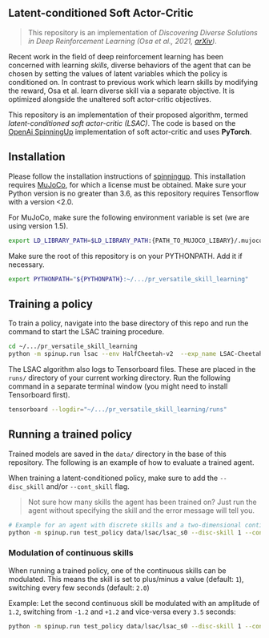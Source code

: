## Latent-conditioned Soft Actor-Critic

> This repository is an implementation of *Discovering Diverse Solutions in Deep Reinforcement Learning (Osa et al., 2021, [arXiv](https://arxiv.org/abs/2103.07084))*. 

Recent work in the field of deep reinforcement learning has been concerned with learning _skills_, diverse behaviors of the agent that can be chosen by setting the values of latent variables which the policy is conditioned on. 
In contrast to previous work which learn skills by modifying the reward, Osa et al. learn diverse skill via a separate objective. 
It is optimized alongside the unaltered soft actor-critic objectives. 

This repository is an implementation of their proposed algorithm, termed _latent-conditioned soft actor-critic (LSAC)_. 
The code is based on the [OpenAi SpinningUp](https://spinningup.openai.com/) implementation of soft actor-critic and uses **PyTorch**.

## Installation
Please follow the installation instructions of [spinningup](https://spinningup.openai.com/en/latest/user/installation.html). 
This installation requires [MuJoCo](http://www.mujoco.org/), for which a license must be obtained. 
Make sure your Python version is no greater than 3.6, as this repository requires Tensorflow with a version <2.0.

For MuJoCo, make sure the following environment variable is set (we are using version 1.5).
```bash
export LD_LIBRARY_PATH=$LD_LIBRARY_PATH:{PATH_TO_MUJOCO_LIBARY}/.mujoco/mjpro150/bin
```

Make sure the root of this repository is on your PYTHONPATH. Add it if necessary. 
```bash
export PYTHONPATH="${PYTHONPATH}:~/.../pr_versatile_skill_learning"
```

## Training a policy

To train a policy, navigate into the base directory of this repo and run the command to start the LSAC training procedure.
```bash
cd ~/.../pr_versatile_skill_learning
python -m spinup.run lsac --env HalfCheetah-v2  --exp_name LSAC-Cheetah
```

The LSAC algorithm also logs to Tensorboard files. 
These are placed in the `runs/` directory of your current working directory. 
Run the following command in a separate terminal window (you might need to install Tensorboard first). 

```bash
tensorboard --logdir="~/.../pr_versatile_skill_learning/runs"
```

## Running a trained policy
Trained models are saved in the `data/` directory in the base of this repository. 
The following is an example of how to evaluate a trained agent. 

When training a latent-conditioned policy, make sure to add the `--disc_skill` and/or `--cont_skill` flag. 
> Not sure how many skills the agent has been trained on? Just run the agent without specifying the skill and the error message will tell you. 

```bash
# Example for an agent with discrete skills and a two-dimensional continuous skill
python -m spinup.run test_policy data/lsac/lsac_s0 --disc-skill 1 --cont-skill -0.3 0.7
```

### Modulation of continuous skills
When running a trained policy, one of the continuous skills can be modulated. 
This means the skill is set to plus/minus a value (default: `1`), switching every few seconds (default: `2.0`)

Example: Let the second continuous skill be modulated with an amplitude of `1.2`, switching from `-1.2` and `+1.2` and 
vice-versa every `3.5` seconds:
```bash
python -m spinup.run test_policy data/lsac/lsac_s0 --disc-skill 1 --cont-skill -0.3 0.7 -modu_skill 2 -modu_amp 1.2 -modu_t 3.5
```
